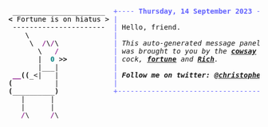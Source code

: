 <pre style="font-family:Menlo,'DejaVu Sans Mono',consolas,'Courier New',monospace"> ______________________  <span style="color: #5f5fff; text-decoration-color: #5f5fff">+---- </span><span style="color: #5f5fff; text-decoration-color: #5f5fff; font-weight: bold">Thursday, 14 September 2023</span><span style="color: #5f5fff; text-decoration-color: #5f5fff"> -----+</span> <a href="https://www.informatik.uni-leipzig.de/~akiki/">Christopher Akiki</a>                
<span style="font-weight: bold">&lt;</span><span style="color: #000000; text-decoration-color: #000000"> Fortune is on hiatus &gt;</span> <span style="color: #5f5fff; text-decoration-color: #5f5fff">|</span>                                      <span style="color: #5f5fff; text-decoration-color: #5f5fff">|</span> ┣━━ Interests                    
<span style="color: #000000; text-decoration-color: #000000"> ----------------------</span>  <span style="color: #5f5fff; text-decoration-color: #5f5fff">|</span> Hello, friend.                       <span style="color: #5f5fff; text-decoration-color: #5f5fff">|</span> ┃   ┣━━ My cat                   
<span style="color: #000000; text-decoration-color: #000000">    \</span>                    <span style="color: #5f5fff; text-decoration-color: #5f5fff">|</span>                                      <span style="color: #5f5fff; text-decoration-color: #5f5fff">|</span> ┃   ┣━━ Representation Learning  
<span style="color: #000000; text-decoration-color: #000000">     \  </span><span style="color: #800080; text-decoration-color: #800080">/</span><span style="color: #000000; text-decoration-color: #000000">\</span><span style="color: #800080; text-decoration-color: #800080">/</span><span style="color: #000000; text-decoration-color: #000000">\</span>             <span style="color: #5f5fff; text-decoration-color: #5f5fff">|</span> <span style="font-style: italic">This auto-generated message panel </span>   <span style="color: #5f5fff; text-decoration-color: #5f5fff">|</span> ┃   ┣━━ Language Generation      
<span style="color: #000000; text-decoration-color: #000000">       \   </span><span style="color: #800080; text-decoration-color: #800080">/</span>             <span style="color: #5f5fff; text-decoration-color: #5f5fff">|</span> <span style="font-style: italic">was brought to you by the </span><span style="font-weight: bold; font-style: italic"><a href="https://en.wikipedia.org/wiki/Cowsay">cowsay</a></span><span style="font-style: italic"> </span>    <span style="color: #5f5fff; text-decoration-color: #5f5fff">|</span> ┃   ┣━━ Text Mining              
<span style="color: #000000; text-decoration-color: #000000">       |  </span><span style="color: #008080; text-decoration-color: #008080; font-weight: bold">0</span><span style="color: #000000; text-decoration-color: #000000"> &gt;</span><span style="font-weight: bold">&gt;</span>           <span style="color: #5f5fff; text-decoration-color: #5f5fff">|</span> <span style="font-style: italic">cock, </span><span style="font-weight: bold; font-style: italic"><a href="https://en.wikipedia.org/wiki/Fortune_(Unix)">fortune</a></span><span style="font-style: italic"> and </span><span style="font-weight: bold; font-style: italic"><a href="https://github.com/willmcgugan/rich">Rich</a></span><span style="font-style: italic">. </span>             <span style="color: #5f5fff; text-decoration-color: #5f5fff">|</span> ┃   ┣━━ Dataset Creation         
       |___|             <span style="color: #5f5fff; text-decoration-color: #5f5fff">|</span>                                      <span style="color: #5f5fff; text-decoration-color: #5f5fff">|</span> ┃   ┗━━ TODO                     
 <span style="color: #800080; text-decoration-color: #800080; font-weight: bold">__</span><span style="font-weight: bold">((</span>_&lt;|   |             <span style="color: #5f5fff; text-decoration-color: #5f5fff">|</span> <span style="font-weight: bold; font-style: italic">Follow me on twitter: </span><span style="font-weight: bold; font-style: italic"><a href="https://twitter.com/christopher">@christopher</a></span>   <span style="color: #5f5fff; text-decoration-color: #5f5fff">|</span> ┣━━ Past Lives                   
<span style="font-weight: bold">(</span>          |             <span style="color: #5f5fff; text-decoration-color: #5f5fff">|</span>                                      <span style="color: #5f5fff; text-decoration-color: #5f5fff">|</span> ┃   ┣━━ Sociocultural antropology
<span style="font-weight: bold">(</span>__________<span style="font-weight: bold">)</span>             <span style="color: #5f5fff; text-decoration-color: #5f5fff">+--------------------------------------+</span> ┃   ┗━━ Network Engineering      
   |      |                                                       ┣━━ Current Location             
   |      |                                                       ┃   ┗━━ Leipzig, Germany         
   <span style="color: #800080; text-decoration-color: #800080">/</span>\     <span style="color: #800080; text-decoration-color: #800080">/</span>\                                                      ┗━━ Previous Locations           
                                                                      ┣━━ Durham, England          
                                                                      ┗━━ Zouk Mikael, Lebanon     
</pre>
